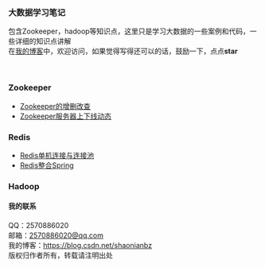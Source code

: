 ### 大数据学习笔记
包含Zookeeper，hadoop等知识点，这里只是学习大数据的一些案例和代码，一些详细的知识点讲解<br/>
在[我的博客](https://blog.csdn.net/shaonianbz)中，欢迎访问，如果觉得写得还可以的话，鼓励一下，点点**star** <br/>

<br/>

### Zookeeper
- [Zookeeper的增删改查](https://github.com/yangguangzb/bigData-learning/blob/master/zookeeper/src/main/java/com/san/zk/SimpleZkClient.java)
- [Zookeeper服务器上下线动态](https://github.com/yangguangzb/bigData-learning/tree/master/zookeeper/src/main/java/com/san/distributed)

### Redis
- [Redis单机连接与连接池](https://github.com/yangguangzb/bigData-learning/blob/master/redis/src/main/java/com/san/jedis/JedisClient.java)
- [Redis整合Spring](https://github.com/yangguangzb/bigData-learning/blob/master/redis/src/main/java/com/san/jedis/JedisSpring.java)

### Hadoop

#### 我的联系
QQ：2570886020             <br/>
邮箱：2570886020@qq.com    </br>
我的博客：https://blog.csdn.net/shaonianbz </br>
版权归作者所有，转载请注明出处







